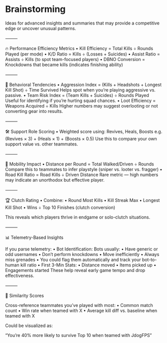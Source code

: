 # Brainstorming

Ideas for advanced insights and summaries that may provide a competitive edge or uncover unusual patterns.

⸻

🔥 Performance Efficiency Metrics
	•	Kill Efficiency = Total Kills ÷ Rounds Played (per mode)
	•	K/D Ratio = Kills ÷ (Losses + Suicides)
	•	Assist Ratio = Assists ÷ Kills (to spot team-focused players)
	•	DBNO Conversion = Knockdowns that became kills (indicates finishing ability)

⸻

🧠 Behavioral Tendencies
	•	Aggression Index = (Kills + Headshots + Longest Kill Shot) ÷ Time Survived
Helps spot when you’re playing aggressive vs. passive.
	•	Team Risk Index = (Team Kills + Suicides) ÷ Rounds Played
Useful for identifying if you’re hurting squad chances.
	•	Loot Efficiency = Weapons Acquired ÷ Kills
Higher numbers may suggest overlooting or not converting gear into results.

⸻

🛠 Support Role Scoring
	•	Weighted score using: Revives, Heals, Boosts
e.g. (Revives × 3) + (Heals × 1) + (Boosts × 0.5)
Use this to compare your own support value vs. other teammates.

⸻

🚗 Mobility Impact
	•	Distance per Round = Total Walked/Driven ÷ Rounds
Compare this to teammates to infer playstyle (sniper vs. looter vs. fragger)
	•	Road Kill Ratio = Road Kills ÷ Driven Distance
Rare metric — high numbers may indicate an unorthodox but effective player.

⸻

🏆 Clutch Rating
	•	Combine:
	•	Round Most Kills
	•	Kill Streak Max
	•	Longest Kill Shot
	•	Wins ÷ Top 10 Finishes (clutch conversion)

This reveals which players thrive in endgame or solo-clutch situations.

⸻

📊 Telemetry-Based Insights

If you parse telemetry:
	•	Bot Identification: Bots usually:
	•	Have generic or odd usernames
	•	Don’t perform knockdowns
	•	Move inefficiently
	•	Always miss grenades
	•	You could flag them automatically and track your bot-to-human kill ratio
	•	First 3-Min Stats:
	•	Distance moved
	•	Items picked up
	•	Engagements started
These help reveal early game tempo and drop effectiveness.

⸻

🧩 Similarity Scores

Cross-reference teammates you’ve played with most:
	•	Common match count
	•	Win rate when teamed with X
	•	Average kill diff vs. baseline when teamed with X

Could be visualized as:

“You’re 40% more likely to survive Top 10 when teamed with JdogFPS”
